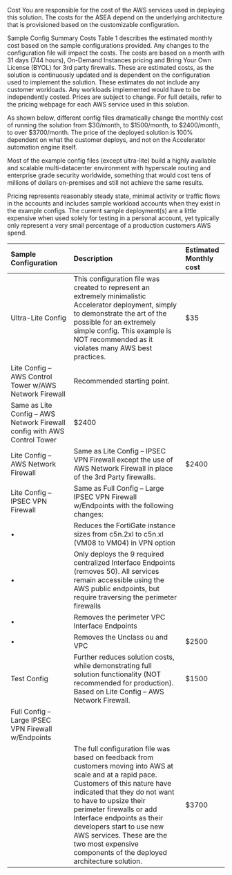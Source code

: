 Cost
You are responsible for the cost of the AWS services used in deploying this solution. The costs for the ASEA depend on the underlying architecture that is provisioned based on the customizable configuration. 

Sample Config Summary Costs
Table 1 describes the estimated monthly cost based on the sample configurations provided. Any changes to the configuration file will impact the costs. The costs are based on a month with 31 days (744 hours), On-Demand Instances pricing and Bring Your Own License (BYOL) for 3rd party firewalls. These are estimated costs, as the solution is continuously updated and is dependent on the configuration used to implement the solution. These estimates do not include any customer workloads. Any workloads implemented would have to be independently costed. Prices are subject to change. For full details, refer to the pricing webpage for each AWS service used in this solution. 

As shown below, different config files dramatically change the monthly cost of running the solution from $30/month, to $1500/month, to $2400/month, to over $3700/month. The price of the deployed solution is 100% dependent on what the customer deploys, and not on the Accelerator automation engine itself. 

Most of the example config files (except ultra-lite) build a highly available and scalable multi-datacenter environment with hyperscale routing and enterprise grade security worldwide, something that would cost tens of millions of dollars on-premises and still not achieve the same results.

Pricing represents reasonably steady state, minimal activity or traffic flows in the accounts and includes sample workload accounts when they exist in the example configs. The current sample deployment(s) are a little expensive when used solely for testing in a personal account, yet typically only represent a very small percentage of a production customers AWS spend. 

| Sample Configuration                                                     | Description                                                                                                                                                                                                                                                                                                                                                                               | Estimated Monthly cost |
| :----------------------------------------------------------------------- | :---------------------------------------------------------------------------------------------------------------------------------------------------------------------------------------------------------------------------------------------------------------------------------------------------------------------------------------------------------------------------------------- | :--------------------- |
| Ultra-Lite Config                                                        | This configuration file was created to represent an extremely minimalistic Accelerator deployment, simply to demonstrate the art of the possible for an extremely simple config. This example is NOT recommended as it violates many AWS best practices.                                                                                                                                  | $35                    |
| Lite Config – AWS Control Tower w/AWS Network Firewall                   | Recommended starting point.                                                                                                                                                                                                                                                                                                                                                               |                        |
| Same as Lite Config – AWS Network Firewall config with AWS Control Tower | $2400                                                                                                                                                                                                                                                                                                                                                                                     |                        |
| Lite Config – AWS Network Firewall                                       | Same as Lite Config – IPSEC VPN Firewall except the use of AWS Network Firewall in place of the 3rd Party firewalls.                                                                                                                                                                                                                                                                      | $2400                  |
| Lite Config – IPSEC VPN Firewall                                         | Same as Full Config – Large IPSEC VPN Firewall w/Endpoints with the following changes:                                                                                                                                                                                                                                                                                                    |                        |
| •                                                                        | Reduces the FortiGate instance sizes from c5n.2xl to c5n.xl (VM08 to VM04) in VPN option                                                                                                                                                                                                                                                                                                  |                        |
| •                                                                        | Only deploys the 9 required centralized Interface Endpoints (removes 50). All services remain accessible using the AWS public endpoints, but require traversing the perimeter firewalls                                                                                                                                                                                                   |                        |
| •                                                                        | Removes the perimeter VPC Interface Endpoints                                                                                                                                                                                                                                                                                                                                             |                        |
| •                                                                        | Removes the Unclass ou and VPC                                                                                                                                                                                                                                                                                                                                                            | $2500                  |
| Test Config                                                              | Further reduces solution costs, while demonstrating full solution functionality (NOT recommended for production). Based on Lite Config – AWS Network Firewall.                                                                                                                                                                                                                            | $1500                  |
| Full Config – Large IPSEC VPN Firewall w/Endpoints                       |                                                                                                                                                                                                                                                                                                                                                                                           |                        |
|                                                                          | The full configuration file was based on feedback from customers moving into AWS at scale and at a rapid pace. Customers of this nature have indicated that they do not want to have to upsize their perimeter firewalls or add Interface endpoints as their developers start to use new AWS services. These are the two most expensive components of the deployed architecture solution. | $3700                  |

